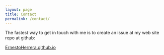 ```yaml
---
layout: page
title: Contact
permalink: /contact/
---
```


The fastest way to get in touch with me is to create an issue at my web site repo at github:

[ErnestoHerrera.github.io](https://github.com/ernestoherrera/ErnestoHerrera.github.io/issues)